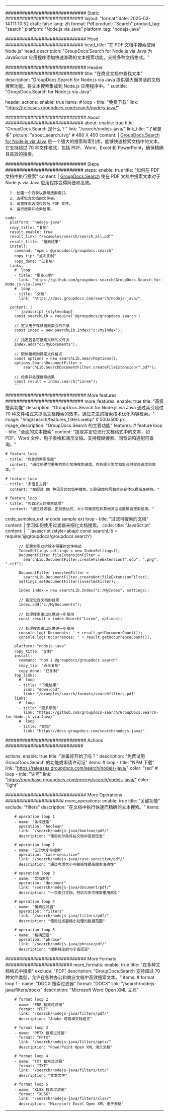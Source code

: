 
---
############################# Static ############################
layout: "format"
date:  2025-03-14T11:10:52
draft: false
lang: zh
format: Pdf
product: "Search"
product_tag: "search"
platform: "Node.js via Java"
platform_tag: "nodejs-java"

############################# Head ############################
head_title: "在 PDF 文档中搜索使用 Node.js"
head_description: "GroupDocs.Search for Node.js via Java 为 JavaScript 应用程序添加快速准确的文本搜索功能，支持多种文档格式。"

############################# Header ############################
title: "在商业文档中查找文本" 
description: "GroupDocs.Search for Node.js via Java 提供强大而灵活的文档搜索功能。将文本搜索集成到 Node.js 应用程序中。"
subtitle: "GroupDocs.Search for Node.js via Java" 

header_actions:
  enable: true
  items:
    #  loop
    - title: "免费下载"
      link: "https://releases.groupdocs.com/search/nodejs-java/"
      
############################# About ############################
about:
    enable: true
    title: "GroupDocs.Search 是什么？"
    link: "/search/nodejs-java/"
    link_title: "了解更多"
    picture: "about_search.svg" # 480 X 400
    content: |
       [GroupDocs.Search for Node.js via Java](/search/nodejs-java/) 是一个强大的搜索和索引库，能够快速检索文档中的文本。它支持超过 70 种文件格式，包括 PDF、Word、Excel 和 PowerPoint，确保精确且高效的搜索。

############################# Steps ############################
steps:
    enable: true
    title: "如何在 PDF 文档中执行搜索"
    content: |
      [GroupDocs.Search](/search/nodejs-java/) 使在 PDF 文档中搜索文本对于 Node.js via Java 应用程序变得简便和高效。
      
      1. 创建一个目录以存储搜索索引。
      2. 选择包含文档的文件夹。
      3. 设置搜索选项仅包括 PDF 文件。
      4. 运行搜索并检索结果。
   
    code:
      platform: "nodejs-java"
      copy_title: "复制"
      result_enable: true
      result_link: "/examples/search/search_all.pdf"
      result_title: "搜索结果"
      install:
        command: "npm i @groupdocs/groupdocs.search"
        copy_tip: "点击复制"
        copy_done: "已复制"
      links:
        #  loop
        - title: "更多示例"
          link: "https://github.com/groupdocs-search/GroupDocs.Search-for-Node.js-via-Java/"
        #  loop
        - title: "文档"
          link: "https://docs.groupdocs.com/search/nodejs-java/"
          
      content: |
        ```javascript {style=abap}
        const searchLib = require('@groupdocs/groupdocs.search')

        // 定义用于存储搜索索引的目录
        const index = new searchLib.Index("c:/MyIndex");

        // 指定包含可搜索文档的文件夹
        index.add("c:/MyDocuments");

        // 限制搜索到特定文件格式
        const options = new searchLib.SearchOptions();
        options.SearchDocumentFilter = 
            searchLib.SearchDocumentFilter.createFileExtension(".pdf");

        // 检索并处理搜索结果
        const result = index.search("Lorem");
        ```            

############################# More features ############################
more_features:
  enable: true
  title: "高级搜索功能"
  description: "GroupDocs.Search for Node.js via Java 通过索引超过 70 种文件格式来提高文档搜索的效率。通过先进的搜索技术优化内容检索。"
  image: "/img/search/features_filters.webp" # 500x500 px
  image_description: "GroupDocs.Search 的主要功能"
  features:
    # feature loop
    - title: "全面的文本搜索"
      content: "提取并定位流行文档格式中的文本，如 PDF、Word 文件、电子表格和演示文稿。支持模糊搜索、同音词和通配符查询。"

    # feature loop
    - title: "优化的索引性能"
      content: "通过创建可重用的索引加快搜索速度。在处理大型文档集合时提高速度和效率。"

    # feature loop
    - title: "多语言支持"
      content: "在超过 80 种语言的文档中搜索。识别键盘布局和单词变体以提高准确性。"

    # feature loop
    - title: "可自定义的搜索选项"
      content: "通过过滤器、正则表达式、大小写敏感性和其他灵活设置微调搜索结果。"
      
  code_samples_ext:
    # code sample ext loop
    - title: "过滤可搜索的文档"
      content: |
        学习如何使用过滤器来细化文档搜索。
      code:
        title: "JavaScript"
        content: |
          ```javascript {style=abap}
          const searchLib = require('@groupdocs/groupdocs.search')
          
          // 配置索引以排除不需要的文件格式
          IndexSettings settings = new IndexSettings();
          DocumentFilter fileExtensionFilter = 
            searchLib.DocumentFilter.createFileExtension(".odp", ".png", ".rtf");

          DocumentFilter invertedFilter = 
            searchLib.DocumentFilter.createNot(fileExtensionFilter);
          settings.setDocumentFilter(invertedFilter);

          Index index = new searchLib.Index("c:/MyIndex", settings);
              
          // 指定包含文档的目录
          index.add("c:/MyDocuments");

          // 处理搜索输出以供进一步使用
          const result = index.Search("Lorem", options);
          
          // 处理搜索输出以供进一步使用
          console.log('Documents: ' + result.getDocumentCount());
          console.log('Occurrences: ' + result.getOccurrenceCount());
          ```
        platform: "nodejs-java"
        copy_title: "复制"
        install:
          command: "npm i @groupdocs/groupdocs.search"
          copy_tip: "点击复制"
          copy_done: "已复制"
        top_links:
          #  loop
          - title: "下载结果"
            icon: "download"
            link: "/examples/search/formats/searchfilters.pdf"
        links:
          #  loop
          - title: "更多示例"
            link: "https://github.com/groupdocs-search/GroupDocs.Search-for-Node.js-via-Java/"
          #  loop
          - title: "文档"
            link: "https://docs.groupdocs.com/search/nodejs-java/"
            

            


############################# Actions ############################

actions:
  enable: true
  title: "准备好开始了吗？"
  description: "免费试用 GroupDocs.Search 的功能或申请许可证"
  items:
    #  loop
    - title: "NPM 下载"
      link: "https://releases.groupdocs.com/search/nodejs-java/"
      color: "red"
        #  loop
    - title: "许可"
      link: "https://purchase.groupdocs.com/pricing/search/nodejs-java/"
      color: "light"


############################# More Operations #####################
more_operations:
    enable: true
    title: "关键功能"
    exclude: "filters"
    description: "在文档中执行快速而精确的文本搜索。"
    items: 
          
        # operation loop 1
        - name: "条件搜索"
          operation: "boolean"
          link: "/search/nodejs-java/boolean/pdf/"
          description: "使用布尔条件在文档中查找信息"

        # operation loop 2
        - name: "区分大小写搜索"
          operation: "case-sensitive"
          link: "/search/nodejs-java/case-sensitive/pdf/"
          description: "通过考虑大小写敏感性提高搜索准确性"

        # operation loop 3
        - name: "文档索引"
          operation: "document"
          link: "/search/nodejs-java/document/pdf/"
          description: "一次索引文档，然后为多次搜索重用索引"

        # operation loop 4
        - name: "搜索过滤器"
          operation: "filters"
          link: "/search/nodejs-java/filters/pdf/"
          description: "使用过滤器缩小处理的数据范围"

        # operation loop 5
        - name: "精确短语"
          operation: "phrase"
          link: "/search/nodejs-java/phrase/pdf/"
          description: "搜索特定的句子或短语"
          
        
          
############################# More Formats ########################
more_formats:
    enable: true
    title: "在多种文档格式中搜索"
    exclude: "PDF"
    description: "GroupDocs.Search 支持超过 70 种文件类型，允许在各种办公和商业文档中高效搜索文本。"
    items: 
        # format loop 1
        - name: "DOCX 搜索过滤器"
          format: "DOCX"
          link: "/search/nodejs-java/filters/docx/"
          description: "Microsoft Word Open XML 文档"
          
        # format loop 2
        - name: "PDF 搜索过滤器"
          format: "PDF"
          link: "/search/nodejs-java/filters/pdf/"
          description: "Adobe 可移植文档格式"
          
        # format loop 3
        - name: "PPTX 搜索过滤器"
          format: "PPTX"
          link: "/search/nodejs-java/filters/pptx/"
          description: "PowerPoint Open XML 演示文稿"

        # format loop 4
        - name: "TXT 搜索过滤器"
          format: "TXT"
          link: "/search/nodejs-java/filters/txt/"
          description: "文本文件"
          
        # format loop 5
        - name: "XLSX 搜索过滤器"
          format: "XLSX"
          link: "/search/nodejs-java/filters/xlsx/"
          description: "Microsoft Excel Open XML 电子表格"
  

---